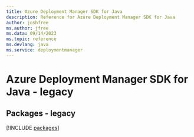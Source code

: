 ```yaml
---
title: Azure Deployment Manager SDK for Java
description: Reference for Azure Deployment Manager SDK for Java
author: joshfree
ms.author: jfree
ms.data: 09/14/2023
ms.topic: reference
ms.devlang: java
ms.service: deploymentmanager
---
```

# Azure Deployment Manager SDK for Java - legacy
## Packages - legacy
[!INCLUDE [packages](deployment-manager-index.md)]